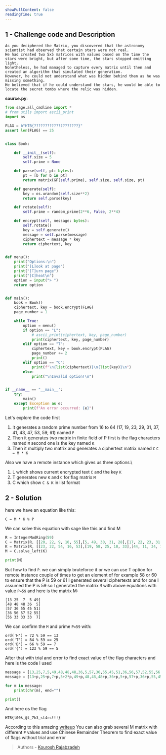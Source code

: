 ```yaml
---
showFullContent: false
readingTime: true
---
```



## 1 - Challenge code and Description


```
As you deciphered the Matrix, you discovered that the astronomy scientist had observed that certain stars were not real.
He had created two 5x5 matrices with values based on the time the stars were bright, but after some time, the stars stopped emitting light.
Nonetheless, he had managed to capture every matrix until then and created an algorithm that simulated their generation.
However, he could not understand what was hidden behind them as he was missing something.
He believed that if he could understand the stars, he would be able to locate the secret tombs where the relic was hidden.
```

**source.py**:
```py
from sage.all_cmdline import *
# from utils import ascii_print
import os

FLAG = b"HTB{????????????????????}"
assert len(FLAG) == 25


class Book:

    def __init__(self):
        self.size = 5
        self.prime = None

    def parse(self, pt: bytes):
        pt = [b for b in pt]
        return matrix(GF(self.prime), self.size, self.size, pt)

    def generate(self):
        key = os.urandom(self.size**2)
        return self.parse(key)

    def rotate(self):
        self.prime = random_prime(2**6, False, 2**4)

    def encrypt(self, message: bytes):
        self.rotate()
        key = self.generate()
        message = self.parse(message)
        ciphertext = message * key
        return ciphertext, key


def menu():
    print("Options:\n")
    print("[L]ook at page")
    print("[T]urn page")
    print("[C]heat\n")
    option = input("> ")
    return option


def main():
    book = Book()
    ciphertext, key = book.encrypt(FLAG)
    page_number = 1

    while True:
        option = menu()
        if option == "L":
            # ascii_print(ciphertext, key, page_number)
            print(ciphertext, key, page_number)
        elif option == "T":
            ciphertext, key = book.encrypt(FLAG)
            page_number += 2
            print()
        elif option == "C":
            print(f"\n{list(ciphertext)}\n{list(key)}\n")
        else:
            print("\nInvalid option!\n")


if __name__ == "__main__":
    try:
        main()
    except Exception as e:
        print(f"An error occurred: {e}")
```

Let's explore the code first
1. It generates a random prime number from 16 to 64 (17, 19, 23, 29, 31, 37, 41, 43, 47, 53, 59, 61) named `P`
2. Then it generates two matrix in finite field of P first is the flag characters named `M` second one is the key named `K`
3. Then it multiply two matrix and generates a ciphertext matrix named `C` `C = M * K`

Also we have a remote instance which gives us three options:\

1. L which shows current encrypted text `C` and the key `K`
2. T generates new `K` and `C` for flag matrix `M`
3. C which show `C & K` in list format

## 2 - Solution
here we have an equation like this:

```
C = M * K % P
```

We can solve this equation with sage like this and find M
```py
R = IntegerModRing(59)
C = Matrix(R, [[20, 22, 9, 10, 55],[5, 49, 30, 31, 28],[17, 22, 23, 31, 41],[30, 19, 31, 8, 21],[10, 44, 48, 32, 22]])
K = Matrix(R, [[23, 22, 54, 16, 53],[19, 58, 25, 10, 33],[44, 11, 34, 14, 28],[8, 56, 15, 21, 45],[15, 26, 13, 26, 9]])
M = C.solve_left(K)

print(M)
```

But how to find `P`. we can simply bruteforce it or we can use T option for remote instance couple of times to get an element of for example 58 or 60 to ensure that the P is 59 or 61
I generated several ciphertexts and for one I assumed the P is 59 so I generated the matrix `M` with above equations with value `P=59` and here is the matrix M:

```
[13 25  7  5 49]
[48 48 48 36  5]
[57 36 55 45 51]
[36 56 57 52 55]
[56 33 33 33  7]
```

We can confirm the `M` and prime `P=59` with:
```
ord('H') = 72 % 59 == 13
ord('T') = 84 % 59 == 25
ord('B') = 66 % 59 == 7
ord('{') = 123 % 59 == 5
```

After that with trial and error to find exact value of the flag characters and here is the code I used

```py
message = [13,25,7,5,49,48,48,48,36,5,57,36,55,45,51,36,56,57,52,55,56,33,33,33,7]
message = [13+p,25+p,7+p,5+2*p,49+p,48,48,48+p,36+p,5+p,57+p,36+p,55,45+p,51,36+p,56+p,57+p,52,55+p,56+p,33,33,33,7+2*p]

for m in message:
    print(chr(m), end="") 

print()
```

And here os the flag
```
HTB{l00k_@t_7h3_st4rs!!!}
```

According to this amazing [writeup](https://chovid99.github.io/posts/cyber-apocalypse-2023-crypto/#inside-the-matrix) You can also grab several M matrix with different `P` values and use Chinese Remainder Theorem to find exact value of flags without trial and error

> Authors - [Kourosh Rajabzadeh](https://github.com/KooroshRZ)